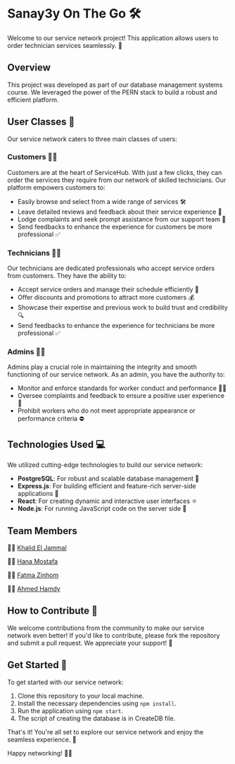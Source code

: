 # Sanay3y On The Go 🛠️

Welcome to our service network project! This application allows users to order technician services seamlessly. 🚀

## Overview

This project was developed as part of our database management systems course. We leveraged the power of the PERN stack to build a robust and efficient platform.

## User Classes 👥

Our service network caters to three main classes of users:

### Customers 👩‍💼

Customers are at the heart of ServiceHub. With just a few clicks, they can order the services they require from our network of skilled technicians. Our platform empowers customers to:

- Easily browse and select from a wide range of services 🛠️
- Leave detailed reviews and feedback about their service experience 📝
- Lodge complaints and seek prompt assistance from our support team 🛑 
- Send feedbacks to enhance the experience for customers be more professional ✅

### Technicians 👨‍🔧

Our technicians are dedicated professionals who accept service orders from customers. They have the ability to:

- Accept service orders and manage their schedule efficiently 📅
- Offer discounts and promotions to attract more customers 💰
- Showcase their expertise and previous work to build trust and credibility 🔍
- Send feedbacks to enhance the experience for technicians be more professional ✅

### Admins 👩‍💼‍

Admins play a crucial role in maintaining the integrity and smooth functioning of our service network. As an admin, you have the authority to:

- Monitor and enforce standards for worker conduct and performance 🕵️‍♀️
- Oversee complaints and feedback to ensure a positive user experience 🔄
- Prohibit workers who do not meet appropriate appearance or performance criteria ⛔
  
## Technologies Used 💻

We utilized cutting-edge technologies to build our service network:

- **PostgreSQL**: For robust and scalable database management 🐘
- **Express.js**: For building efficient and feature-rich server-side applications 🚀
- **React**: For creating dynamic and interactive user interfaces ⚛️
- **Node.js**: For running JavaScript code on the server side 🚀

## Team Members

👨‍💻 [Khalid El Jammal]([https://github.com/eslamwageh](https://github.com/jpassica))

👨‍💻 [Hana Mostafa]([https://github.com/Ashraf-Bahy](https://github.com/hanamostafaa))

👨‍💻 [Fatma Zinhom]([https://github.com/AbdelruhmanSamy](https://github.com/Fatmaz04))

👨‍💻 [Ahmed Hamdy](https://github.com/AhmedHamdiy)

## How to Contribute 🤝

We welcome contributions from the community to make our service network even better! If you'd like to contribute, please fork the repository and submit a pull request. We appreciate your support! 🎉

## Get Started 🚀

To get started with our service network:
1. Clone this repository to your local machine.
2. Install the necessary dependencies using `npm install`.
3. Run the application using `npm start`.
4. The script of creating the database is in CreateDB file.
   
That's it! You're all set to explore our service network and enjoy the seamless experience. 🎉

Happy networking! 🚀✨
